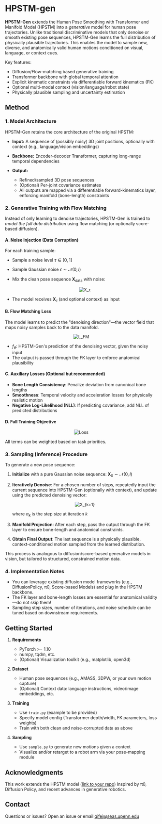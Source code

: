 # HPSTM-gen

**HPSTM-Gen** extends the Human Pose Smoothing with Transformer and Manifold Model (HPSTM) into a *generative* model for human pose trajectories.
Unlike traditional discriminative models that only denoise or smooth existing pose sequences, HPSTM-Gen learns the full distribution of physically plausible trajectories. This enables the model to sample new, diverse, and anatomically valid human motions conditioned on visual, language, or context cues.

Key features:

* Diffusion/Flow-matching based generative training
* Transformer backbone with global temporal attention
* Explicit kinematic constraints via differentiable forward kinematics (FK)
* Optional multi-modal context (vision/language/robot state)
* Physically plausible sampling and uncertainty estimation

## Method

### 1. **Model Architecture**

HPSTM-Gen retains the core architecture of the original HPSTM:

* **Input:** A sequence of (possibly noisy) 3D joint positions, optionally with context (e.g., language/vision embeddings)
* **Backbone:** Encoder-decoder Transformer, capturing long-range temporal dependencies
* **Output:**

  * Refined/sampled 3D pose sequences
  * (Optional) Per-joint covariance estimates
  * All outputs are mapped via a differentiable forward-kinematics layer, enforcing manifold (bone-length) constraints

### 2. **Generative Training with Flow Matching**

Instead of only learning to denoise trajectories, HPSTM-Gen is trained to *model the full data distribution* using flow matching (or optionally score-based diffusion).

#### **A. Noise Injection (Data Corruption)**

For each training sample:

* Sample a noise level $\tau \in [0, 1]$
* Sample Gaussian noise $\epsilon \sim \mathcal{N}(0, I)$
* Mix the clean pose sequence $\mathbf{X}_\text{data}$ with noise:
  <p align="center">
  <picture>
  <source
    media="(prefers-color-scheme: dark)"
    srcset="https://latex.codecogs.com/svg.image?%5Ccolor%7Bwhite%7D%7B%5Cmathbf%7BX%7D_%5Ctau%3D%5Ctau%5Ccdot%5Cmathbf%7BX%7D_%5Ctext%7Bdata%7D%2B%281-%5Ctau%29%5Ccdot%5Cepsilon%7D"
  />
  <img
    alt="X_τ"
    src="https://latex.codecogs.com/svg.image?%5Ccolor%7Bblack%7D%7B%5Cmathbf%7BX%7D_%5Ctau%3D%5Ctau%5Ccdot%5Cmathbf%7BX%7D_%5Ctext%7Bdata%7D%2B%281-%5Ctau%29%5Ccdot%5Cepsilon%7D"
  />
  </picture>
  </p>

* The model receives $\mathbf{X}_\tau$ (and optional context) as input

#### **B. Flow Matching Loss**

The model learns to predict the "denoising direction"—the vector field that maps noisy samples back to the data manifold.
<p align="center">
<picture>
  <source
    media="(prefers-color-scheme: dark)"
    srcset="https://latex.codecogs.com/svg.image?\color{white}{\mathcal{L}_\text{FM}=\mathbb{E}_{\mathbf{X}_\text{data},\tau,\epsilon}\left[\left\|f_\theta(\mathbf{X}_\tau,\text{context})-(\epsilon-\mathbf{X}_\text{data})\right\|^2\right]}"
  />
  <img
    alt="L_FM"
    src="https://latex.codecogs.com/svg.image?\color{black}{\mathcal{L}_\text{FM}=\mathbb{E}_{\mathbf{X}_\text{data},\tau,\epsilon}\left[\left\|f_\theta(\mathbf{X}_\tau,\text{context})-(\epsilon-\mathbf{X}_\text{data})\right\|^2\right]}"
  />
</picture>
</p>

* $f_\theta$: HPSTM-Gen's prediction of the denoising vector, given the noisy input
* The output is passed through the FK layer to enforce anatomical plausibility

#### **C. Auxiliary Losses (Optional but recommended)**

* **Bone Length Consistency**: Penalize deviation from canonical bone lengths
* **Smoothness**: Temporal velocity and acceleration losses for physically realistic motion
* **Negative Log-Likelihood (NLL)**: If predicting covariance, add NLL of predicted distributions

#### **D. Full Training Objective**
<p align="center">
<picture>
  <source
    media="(prefers-color-scheme: dark)"
    srcset="https://latex.codecogs.com/svg.image?\color{white}{\mathcal{L}=\mathcal{L}_\text{FM}+\lambda_\text{bone}\,\mathcal{L}_\text{bone}+\lambda_\text{vel}\,\mathcal{L}_\text{vel}+\lambda_\text{accel}\,\mathcal{L}_\text{accel}+\lambda_\text{NLL}\,\mathcal{L}_\text{NLL}"
  />
  <img
    alt="Loss"
    src="https://latex.codecogs.com/svg.image?\color{black}{\mathcal{L}=\mathcal{L}_\text{FM}+\lambda_\text{bone}\,\mathcal{L}_\text{bone}+\lambda_\text{vel}\,\mathcal{L}_\text{vel}+\lambda_\text{accel}\,\mathcal{L}_\text{accel}+\lambda_\text{NLL}\,\mathcal{L}_\text{NLL}"
  />
</picture>
</p>


All terms can be weighted based on task priorities.

### 3. **Sampling (Inference) Procedure**

To generate a new pose sequence:

1. **Initialize** with a pure Gaussian noise sequence: $\mathbf{X}_0 \sim \mathcal{N}(0, I)$
2. **Iteratively Denoise**: For a chosen number of steps, repeatedly input the current sequence into HPSTM-Gen (optionally with context), and update using the predicted denoising vector:
   <p align="center">
   <picture>
   <source
     media="(prefers-color-scheme: dark)"
     srcset="https://latex.codecogs.com/svg.image?\color{white}{\mathbf{X}_{k+1}=\mathbf{X}_k+\alpha_k\,f_\theta(\mathbf{X}_k,\text{context})}"
    />
    <img
      alt="X_{k+1}"
      src="https://latex.codecogs.com/svg.image?\color{black}{\mathbf{X}_{k+1}=\mathbf{X}_k+\alpha_k\,f_\theta(\mathbf{X}_k,\text{context})}"
    />
    </picture>
    </p>


   where $\alpha_k$ is the step size at iteration $k$
3. **Manifold Projection**: After each step, pass the output through the FK layer to ensure bone-length and anatomical constraints.
4. **Obtain Final Output**: The last sequence is a physically plausible, context-conditioned motion sampled from the learned distribution.

This process is analogous to diffusion/score-based generative models in vision, but tailored to structured, constrained motion data.

### 4. **Implementation Notes**

* You can leverage existing diffusion model frameworks (e.g., DiffusionPolicy, π0, Score-based Models) and plug in the HPSTM backbone.
* The FK layer and bone-length losses are essential for anatomical validity—do not skip them!
* Sampling step sizes, number of iterations, and noise schedule can be tuned based on downstream requirements.

## Getting Started

1. **Requirements**

   * PyTorch >= 1.10
   * numpy, tqdm, etc.
   * (Optional) Visualization toolkit (e.g., matplotlib, open3d)

2. **Dataset**

   * Human pose sequences (e.g., AMASS, 3DPW, or your own motion capture)
   * (Optional) Context data: language instructions, video/image embeddings, etc.

3. **Training**

   * Use `train.py` (example to be provided)
   * Specify model config (Transformer depth/width, FK parameters, loss weights)
   * Train with both clean and noise-corrupted data as above

4. **Sampling**

   * Use `sample.py` to generate new motions given a context
   * Visualize and/or retarget to a robot arm via your pose-mapping module


## Acknowledgments

This work extends the HPSTM model ([link to your repo](https://github.com/Qifei-C/HPSTM))
Inspired by π0, Diffusion Policy, and recent advances in generative robotics.

## Contact

Questions or issues?
Open an issue or email [qifei@seas.upenn.edu](mailto:qifei@seas.upenn.edu)
